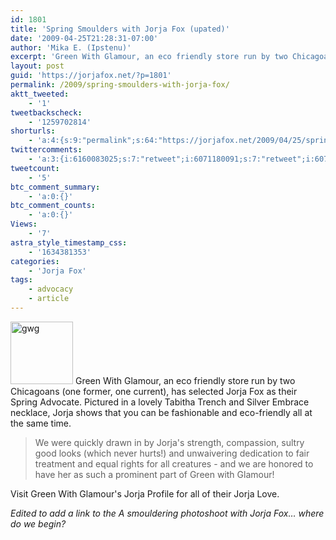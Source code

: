 ```yaml
---
id: 1801
title: 'Spring Smoulders with Jorja Fox (upated)'
date: '2009-04-25T21:28:31-07:00'
author: 'Mika E. (Ipstenu)'
excerpt: 'Green With Glamour, an eco friendly store run by two Chicagoans (one former, one current), has selected Jorja Fox as their Spring Advocate. '
layout: post
guid: 'https://jorjafox.net/?p=1801'
permalink: /2009/spring-smoulders-with-jorja-fox/
aktt_tweeted:
    - '1'
tweetbackscheck:
    - '1259702814'
shorturls:
    - 'a:4:{s:9:"permalink";s:64:"https://jorjafox.net/2009/04/25/spring-smoulders-with-jorja-fox/";s:7:"tinyurl";s:25:"http://tinyurl.com/kmzf4z";s:4:"isgd";s:18:"http://is.gd/53oP6";s:5:"bitly";s:19:"http://bit.ly/GQ0nJ";}'
twittercomments:
    - 'a:3:{i:6160083025;s:7:"retweet";i:6071180091;s:7:"retweet";i:6071064382;s:7:"retweet";}'
tweetcount:
    - '5'
btc_comment_summary:
    - 'a:0:{}'
btc_comment_counts:
    - 'a:0:{}'
Views:
    - '7'
astra_style_timestamp_css:
    - '1634381353'
categories:
    - 'Jorja Fox'
tags:
    - advocacy
    - article
---
```


<img src="//static.jorjafox.net/wordpress/2009/04/gwg-100x100.jpg" alt="gwg" title="gwg" width="100" height="100" class="alignleft size-thumbnail wp-image-1802" /> Green With Glamour, an eco friendly store run by two Chicagoans (one former, one current), has selected Jorja Fox as their Spring Advocate. Pictured in a lovely Tabitha Trench and Silver Embrace necklace, Jorja shows that you can be fashionable and eco-friendly all at the same time.

<blockquote>We were quickly drawn in by Jorja's strength, compassion, sultry good looks (which never hurts!) and unwaivering dedication to fair treatment and equal rights for all creatures - and we are honored to have her as such a prominent part of Green with Glamour!</blockquote>

Visit Green With Glamour's Jorja Profile for all of their Jorja Love.

_Edited to add a link to the A smouldering photoshoot with Jorja Fox… where do we begin?_
